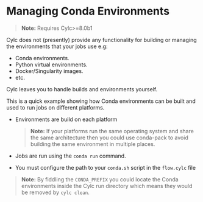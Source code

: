 Managing Conda Environments
===========================

> **Note:** Requires Cylc>=8.0b1

Cylc does not (presently) provide any functionality for building or managing
the environments that your jobs use e.g:

* Conda environments.
* Python virtual environments.
* Docker/Singularity images.
* etc.

Cylc leaves you to handle builds and environments yourself.

This is a quick example showing how Conda environments can be built and used to
run jobs on different platforms.

* Environments are build on each platform

  > **Note:** If your platforms run the same operating system and share the
  > same architecture then you could use conda-pack to avoid building the
  > same environment in multiple places.
* Jobs are run using the `conda run` command.
* You must configure the path to your `conda.sh` script in the `flow.cylc` file

> **Note:** By fiddling the `CONDA_PREFIX` you could locate the Conda
> environments inside the Cylc run directory which means they would be
> removed by `cylc clean`.
